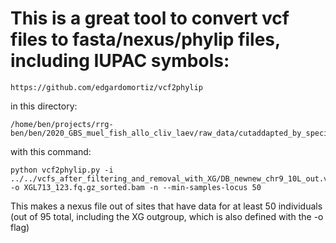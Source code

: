 # This is a great tool to convert vcf files to fasta/nexus/phylip files, including IUPAC symbols:
```
https://github.com/edgardomortiz/vcf2phylip
```
in this directory:
```
/home/ben/projects/rrg-ben/ben/2020_GBS_muel_fish_allo_cliv_laev/raw_data/cutaddapted_by_species_across_three_plates/laevis/bin/vcf2phylip
```
with this command:
```
python vcf2phylip.py -i ../../vcfs_after_filtering_and_removal_with_XG/DB_newnew_chr9_10L_out.vcf_filtered.vcf.gz_filtered_removed.vcf  -o XGL713_123.fq.gz_sorted.bam -n --min-samples-locus 50
```
This makes a nexus file out of sites that have data for at least 50 individuals (out of 95 total, including the XG outgroup, which is also defined with the -o flag)
